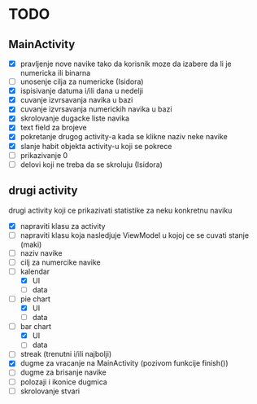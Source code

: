 # TODO

## MainActivity
- [x] pravljenje nove navike tako da korisnik moze da izabere da li je numericka ili binarna
- [ ] unosenje cilja za numericke (Isidora)
- [x] ispisivanje datuma i/ili dana u nedelji
- [x] cuvanje izvrsavanja navika u bazi
- [x] cuvanje izvrsavanja numerickih navika u bazi
- [x] skrolovanje dugacke liste navika
- [x] text field za brojeve
- [x] pokretanje drugog activity-a kada se klikne naziv neke navike
- [x] slanje habit objekta activity-u koji se pokrece
- [ ] prikazivanje 0
- [ ] delovi koji ne treba da se skroluju (Isidora)

## drugi activity
drugi activity koji ce prikazivati statistike za neku konkretnu naviku
- [x] napraviti klasu za activity
- [ ] napraviti klasu koja nasledjuje ViewModel u kojoj ce se cuvati stanje (maki)
- [ ] naziv navike
- [ ] cilj za numercike navike
- [ ] kalendar
    - [x] UI
    - [ ] data
- [ ] pie chart
    - [x] UI
    - [ ] data
- [ ] bar chart
    - [x] UI
    - [ ] data
- [ ] streak (trenutni i/ili najbolji)
- [x] dugme za vracanje na MainActivity (pozivom funkcije finish())
- [ ] dugme za brisanje navike
- [ ] polozaji i ikonice dugmica
- [ ] skrolovanje stvari